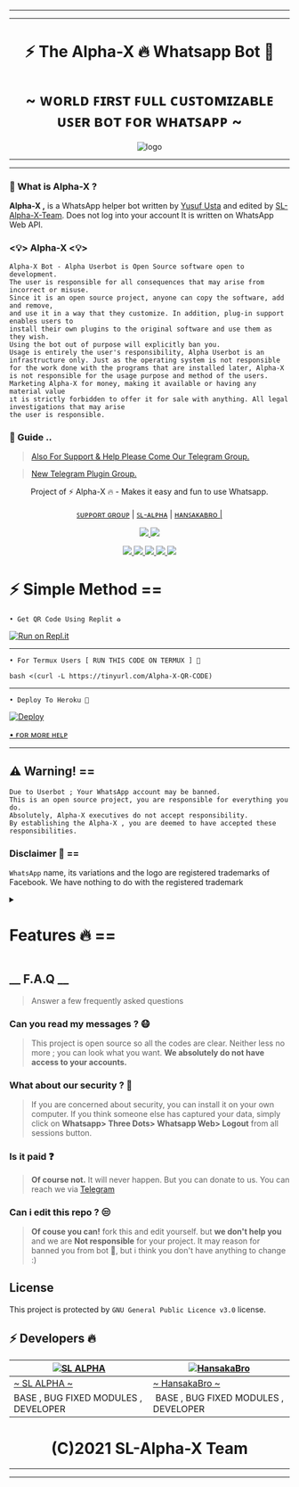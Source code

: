 ___
---

<h1 align="center"><b>⚡ The Alpha-X 🔥 Whatsapp Bot 🍁</b></h1>
<h1 align="center">~ ᴡᴏʀʟᴅ ꜰɪʀꜱᴛ ꜰᴜʟʟ ᴄᴜꜱᴛᴏᴍɪᴢᴀʙʟᴇ ᴜꜱᴇʀ ʙᴏᴛ ꜰᴏʀ ᴡʜᴀᴛꜱᴀᴘᴘ ~</h1>


<div align="center">
    
![logo](https://telegra.ph/file/c265e654e3ec87c78d984.jpg)
        
</div>

---
___

### 🔎 What is Alpha-X ?

**Alpha-X ,** is a WhatsApp helper bot written by [Yusuf Usta](https://github.com/Quiec) and edited by [SL-Alpha-X-Team](https://github.com/SL-Alpha-X-Team). Does not log into your account It is written on WhatsApp Web API.


### <💡> Alpha-X <💡>

```
Alpha-X Bot - Alpha Userbot is Open Source software open to development. 
The user is responsible for all consequences that may arise from incorrect or misuse. 
Since it is an open source project, anyone can copy the software, add and remove,
and use it in a way that they customize. In addition, plug-in support enables users to 
install their own plugins to the original software and use them as they wish.
Using the bot out of purpose will explicitly ban you.
Usage is entirely the user's responsibility, Alpha Userbot is an 
infrastructure only. Just as the operating system is not responsible 
for the work done with the programs that are installed later, Alpha-X 
is not responsible for the usage purpose and method of the users.
Marketing Alpha-X for money, making it available or having any material value
ıt is strictly forbidden to offer it for sale with anything. All legal investigations that may arise
the user is responsible.
```
### 📢 Guide ..

> [Also For Support & Help Please Come Our Telegram Group. ](https://t.me/AlphaX_SUPPORT)

> [New Telegram Plugin Group. ](https://t.me/AlphaX_plugin)


<p align="center">
    Project of ⚡ Alpha-X 🔥 - Makes it easy and fun to use Whatsapp.
    <br>
    <br>
        <a href="https://chat.whatsapp.com/Ku8MincABBWAEOaG44PqZE">ꜱᴜᴘᴘᴏʀᴛ ɢʀᴏᴜᴘ</a> |
        <a href="https://Wa.me/947772978164">ꜱʟ-ᴀʟᴘʜᴀ</a> |
        <a href="https://Wa.me/94763983965">ʜᴀɴꜱᴀᴋᴀʙʀᴏ |
</p>
<p align="center"> 
    
  </a>
  <a href="https://github.com/SL-Alpha-X-Team/Alpha-X-WA-Bot/fork">
    <img src="https://img.shields.io/github/forks/SL-Alpha-X-Team/Alpha-X-WA-Bot?label=Fork&style=social">
    
  </a>
  <a href="https://github.com/SL-Alpha-X-Team/Alpha-X-WA-Bot/stargazers">
    <img src="https://img.shields.io/github/stars/SL-Alpha-X-Team/Alpha-X-WA-Bot?style=social">
  </a>
</p>

<p align="center">
  <a href="https://github.com/SL-Alpha-X-Team/Alpha-X-WA-Bot">
    <img src="https://img.shields.io/github/repo-size/SL-Alpha-X-Team/Alpha-X-WA-Bot?color=purple&label=Repo%20Size&style=plastic">

  </a>
  <a href="https://github.com/SL-Alpha-X-Team/Alpha-X-WA-Bot/blob/master/LICENSE">
    <img src="https://img.shields.io/github/license/SL-Alpha-X-Team/Alpha-X-WA-Bot?color=purple&label=Lisance&style=plastic">

  </a>
  <a href="https://github.com/SL-Alpha-X-Team/Alpha-X-WA-Bot">
    <img src="https://img.shields.io/github/languages/top/SL-Alpha-X-Team/Alpha-X-WA-Bot?color=purple&label=Javascript&style=plastic">

  </a>
  <a href="https://github.com/SL-Alpha-X-Team/Alpha-X-WA-Bot">
    <img src="https://img.shields.io/static/v1?label=Author&message=AlphaXteam&color=purple&style=plastic">

  </a>
  <a href="https://t.me/AlphaX_SUPPORT">
    <img src="https://img.shields.io/badge/Telegram-AlphaX%20Support-purple&style=plastic">

  </a>
</p>


<h1> ⚡ Simple Method ==</h1>

`• Get QR Code Using Replit ♻️`

[![Run on Repl.it](https://repl.it/badge/github/SL-Alpha-X-Team/Alpha-X-WA-Bot)](https://replit.com/@AlphaXteam/Alpha-X-Bot-QR)

---

`• For Termux Users [ RUN THIS CODE ON TERMUX ] 📲`
```
bash <(curl -L https://tinyurl.com/Alpha-X-QR-CODE)
```
---

`• Deploy To Heroku 🚀`

[![Deploy](https://www.herokucdn.com/deploy/button.svg)](https://heroku.com/deploy?template=https://github.com/SL-Alpha-X-Team/Alpha-X-WA-Bot)

<a href="https://alpha-x.ml/bot-help">• ғᴏʀ ᴍᴏʀᴇ ʜᴇʟᴘ</a>

---

## ⚠️ Warning! ==
```
Due to Userbot ; Your WhatsApp account may be banned.
This is an open source project, you are responsible for everything you do. 
Absolutely, Alpha-X executives do not accept responsibility.
By establishing the Alpha-X , you are deemed to have accepted these responsibilities.
```
### Disclaimer 📍 ==

`WhatsApp` name, its variations and the logo are registered trademarks of Facebook. We have nothing to do with the registered trademark

<details>
<summary><b><h1>Features 🔥 ==</h1></b></summary>

| All Features 📢 | Available ☑️ | Version 🔎 |
| ------------- | ------------ | ---------- |
| Admin Commands | ✅ | 1.0 |
| AFK | ✅ | 1.0 |
| AI Scanner | ✅ | 1.0 |
| Add & Kick User | ✅ | 1.0 |
| Carbon.sh Plugin | ✅ | 1.0 |
| Deep AI APIs | ✅ | 1.0
| Ban & Unban User | ✅ | 1.0 |
| FFMPEG Support | ✅ | 1.0 |
| Filter Support | ✅ | 1.0 |
| Greetings Support | ✅ | 1.0 |
| Group Link Generator | ✅ | 1.0 |
| Heroku Plugin | ✅ | 1.0 |
| Jid Scraper | ✅ | 1.0 |
| Location Plugin | ✅ | 1.0 |
| Lydia | ✅ | 1.0 |
| Music Downloader | ✅ | 1.0 |
| Meme Maker | ✅ | 1.0 |
| Mute & Unmute Chat | ✅ | 1.0 |
| Nekobin Plugin | ✅ | 1.0 |
| OCR Plugin | ✅ | 1.0 |
| Plugin Support | ✅ | 1.0 |
| Pre-Trained Effects | ✅ | 1.0 |
| Promote & Demote User | ✅ | 1.0 |
| Remove BG Plugin | ✅ | 1.0 |
| Youtube Downloader | ✅ | 1.0 |
| Scam Actions | ✅ | 1.0 |
| Scrapers | ✅ | 1.0 |
| Spammer | ✅ | 1.0 |
| Speedtest | ✅️ | 1.0 |
| Sticker Maker | ✅ | 1.0 |
| Tagall | ✅ | 1.0 |
| Google TTS | ✅ | 1.0 |
| Unvoice | ✅ | 1.0 |
| Web Screenshot Plugin | ✅ | 1.0 |
| Wallpaper Plugin | ✅ | 1.0 |
| randanime Plugin | ✅ | 1.0 |
| nekoanime Plugin | ✅ | 1.0 |
| Dice Game | ✅ | 1.0 |
| Mood Game | ✅ | 1.0 |
| effectimg Plugin | ✅ | 1.0 |
| Glitch Plugin | ✅ | 1.0 |
| UnderWater Plugin | ✅ | 1.0 |
| Flower Plugin | ✅ | 1.0 |
| Shadow Plugin | ✅ | 1.0 |
| candy Plugin | ✅ | 1.0 |
| Latte Plugin | ✅ | 1.0 |
| Wood Plugin | ✅ | 1.0 |
| 8bit Plugin | ✅ | 1.0 |
| Harry Potter Plugin | ✅ | 1.0 |
| Sparkling Plugin | ✅ | 1.0 |
| WaterColour Plugin | ✅ | 1.0 |
| Ninja Logo Plugin | ✅ | 1.0 |
| NeonLight Plugin | ✅ | 1.0 |
| 3dtext Plugin | ✅ | 1.0 |
| burn Plugin | ✅ | 1.0 |
| And More :)| 🚀 | v.1.0 |

## Plugin Descriptions ⚙

| Command 💻 | Description ℹ️ |
| ---------- | -------------------- |
| .alpha | Shows all existing commands.
| .alive | Checks if the bot is running. |
| .ban | Kick the user from the group. |
| .afk | It makes you AFK. Sends the afk message when you receive a private message or tag. |
| .term | Allows the ability to execute commands on the server shell.
| .block | It blocks the user from WhatsApp. |
| .unblock | It unblocks the user from WhatsApp. |
| .add | Adds people to the group. |
| .plugin | Shows the plugins you have installed. |
| .install | It installs plugins. |
| .remove | It delete plugins. |
| .xmedia | It shows preset effects that you can apply to photo, video, and sound.
| .unvoice | Sends any sound as a voice message. |
| .scam | It does fake actions. |
| .carbon | Converts the text to the code picture. |
| .promote | Makes someone in the group admin. |
| .demote | It takes admin from someone in the group. |
| .mute | Close the chat. |
| .unmute | Open the chat. |
| .invite | Sends the link to the group. |
| .mp4audio | Converts video to sound. |
| .imagesticker | Converts image sticker to photo. |
| .ffmpeg | It applies the desired ffmpeg filter to the video.
| .filter | Adds a filter. It is active when someone writes the filter. |
| .stop | Stops the filter. |
| .ss | Takes a screenshot of the page in the given link. |
| .welcome | Sends a message to those who enter the group. |
| .goodbye | Sends a message to those leaving the group. |
| .restart | Restarts the bot. |
| .shutdown | Shutdown the bot. |
| .dyno | Displays your remaining dyno hours. |
| .getvar | Shows the config var status. |
| .setvar | Sets the config var. |
| .delvar | Remove the config var. |
| .locate | It sends your location quickly. |
| .addlydia | It activates the artificial intelligence chat. |
| .rmlydia | Stops Artificial intelligence chatting. |
| .meme | It makes a meme to the photo. |
| .neko | It saves the message you answered to Nekobin. |
| .ocr | Reads the text in the photograph and translates it into text. |
| .kickme | It will kick you out of the group you are. |
| .pp | It makes the profile photo which you reply to. |
| .jid | It shows the jid address of any person. |
| .removebg | Removes the background of the photo you replied to. |
| .trt | Translates between languages. |
| .tts | Converts text to voice message. |
| .currency | Converts currencies. |
| .song | It downloads the song you wrote. |
| .yt | Search on Youtube. |
| .video | Downloads video from Youtube. |
| .wiki | Searches on Wikipedia. |
| .img | It downloads 5 photos from the word you wrote. |
| .spam | It will send your typed text as spam until you stop it. |
| .aspm | It will run antispam system on Group |
| .killspam | It stops spam. |
| .sticker | It makes a photo or video to sticker. |
| .sysd | Shows system properties. |
| .tagall | Tags everyone in the group. |
| .update | Checks for updates. |
| .update now | Update the bot. |
| .weather | Shows the weather of the city you are typing in. |
| .ping | Ping meter! |
| .speedtest | Makes speed test.
| .deepai | Provides a list of AI tools that use deep learning with Deep AI artificial intelligence.
| .wp | Sends random high resolution wallpaper. |
| .randanime | It Sends Random anime |
| .nekoanime | It Sends Random neko anime 

### EMedia Plugin Commands 🛠️
| Command 💻 | Description ℹ️ |
| ---------- | -------------------- |
| .mp4enhance | It improves the quality of the video.
| .x2mp4 | It reduces the quality of the video by 2 times.
| .x4mp4 | It reduces the quality of the video by 4 times.
| .mp4reverse | Plays the video in reverse.
| .mp4blur | Blurs the video background.
| .mp4vintage | Applies a vintage effect to the video.
| .mp4bw | Applies a monochrome effect to the video.
| .mp4edge | It calculates the depth of the viden and applies the neon edge effect accordingly.
| .mp4image | Converts photo to 5 seconds video.
| .gif | It makes the video gif.
| .agif | Makes the video an audio gif.
| .spectrum | It converts the spectrum of sound into video.
| .avec | Converts the frequency range of the sound to 3D video.
| .waves | It converts the wavelengths of sound into video.
| .frequency | Converts the frequency of the sound to video.
| .volumeaudio | Converts the decibel value of sound to video.
| .cqtaudio | Converts the cqt value of audio to video.
| .mp3eq | Adjusts the sound to a crystal clear level.
| .mp3low | It makes the sound deep and slow.
| .mp3pitch | It refines and accelerates the sound.
| .mp3crusher | It distorts the sound, makes it ridiculous.
| .mp3reverse | Plays the sound in reverse.
| .x2mp3 | It speeds up the sound 2 times.
| .mp3volume | It increases the sound level 6 times.
| .bwimage | Makes the photo black and white.
| .vintageimage | Applies a vintage effect to the photo.
| .edgeimage | It calculates the depth of the photo and appropriately applies an edge effect.
| .enhanceimage | It improves the quality of the photo.
| .grenimage | Applies a grain effect to the photo.
| .blurimage | Blurs the background of the photo.

### Scam Commands 🛠️
| Command 💻 | Description ℹ️ |
| ---------- | -------------------- |
| .scam typing | It shows you typing for 5 minutes. |
| .scam recording | It shows you as recording for 5 minutes. |
| .scam online | It shows you online for 5 minutes. |
| .scam stop | Stops fake actions. |

### Deep AI Commands 🛠️
| Command 💻 | Description ℹ️ |
| ---------- | -------------------- |
| .colorai | Colorizes the photo. |
| .superai | It improves the image quality. |
| .dreamai | Applies a deepdream effect to the photo. |
| .waifuai | It mixes the color palettes of photo. |
| .neuraltalkai | Explain the incident in the photo. |
| .toonai | Applies a cartoon effect to the face of image. |
| .ttiai | Generates nonexistent photos from your sentence. |
| .moodai | It determines your mood from the sentence you write. |
| .textai | Creates a virtual story from your sentence. |
| .nudityai | Shows the NSFW value of the photo between 1 and 0. |
| .ganstyle | Combines pictures with the image link in Config Vars with the help of artificial intelligence.
</details>

## __ F.A.Q __
>Answer a few frequently asked questions

### Can you read my messages ? 😷
>This project is open source so all the codes are clear. Neither less no more ; you can look what you want. **We absolutely do not have access to your accounts.**

### What about our security ? 🔱
>If you are concerned about security, you can install it on your own computer. If you think someone else has captured your data, simply click on **Whatsapp> Three Dots> Whatsapp Web> Logout** from all sessions button.

### Is it paid ❓
>**Of course not.** It will never happen. But you can donate to us. You can reach we via [Telegram](https://t.me/AlphaX_SUPPORT)

### Can i edit this repo ? 😒
>**Of couse you can!** fork this and edit yourself.
but **we don't help you** and we are **Not responsible** for your project.
It may reason for banned you from bot 🚫,
but i think you don't have anything to change :)


## License
This project is protected by `GNU General Public Licence v3.0` license.

## ⚡ Developers 🔥 
  <div align="center">
    
  [![SL ALPHA](https://github.com/SL-Alpha-X.png?size=110)](https://github.com/SL-Alpha-X) |  [![HansakaBro](https://github.com/HansakaBro.png?size=110)](https://github.com/HansakaBro) 
------|------
[~ SL ALPHA ~](https://github.com/SL-Alpha-X)  | [~ HansakaBro ~](https://github.com/HansakaBro) 
BASE , BUG FIXED MODULES , DEVELOPER | BASE , BUG FIXED MODULES , DEVELOPER 
  </div>
  
  <h1 align="center">(C)2021 SL-Alpha-X Team</h3>

---
___

